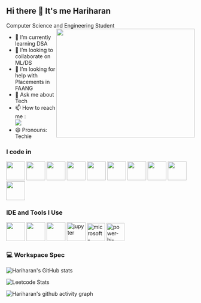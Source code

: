 ## Hi there 👋 It's me Hariharan
Computer Science and Engineering Student
<img align="right" width="370" height="290" src="https://i.pinimg.com/originals/47/f0/34/47f0342cec72b800463bf003eac1257e.gif">
                                             
- 🌱 I’m currently learning DSA
- 👯 I’m looking to collaborate on ML/DS
- 🤔 I’m looking for help with Placements in FAANG
- 💬 Ask me about Tech
- 📫 How to reach me :
<br /> [<img src="https://img.shields.io/badge/LinkedIn-0077B5?style=for-the-badge&logo=linkedin&logoColor=white" />](https://www.linkedin.com/in/hariharan082003/)
- 😄 Pronouns: Techie

### I code in
<img height="50" width="50" src="https://img.icons8.com/color/48/000000/python.png" /> <img height="50" width="50" src="https://img.icons8.com/color/48/000000/c-programming.png" /> <img height="50" width="50" src="https://img.icons8.com/color/48/000000/c-plus-plus-logo.png" /> <img height="50" width="50" src="https://img.icons8.com/color/48/000000/java-coffee-cup-logo.png" /> <img height="50" width="50" src="https://img.icons8.com/color/48/000000/pandas.png"> <img height="50" width="50" src="https://img.icons8.com/color/48/000000/numpy.png"> <img height="50" width="50" src="https://asset.brandfetch.io/idbyoKq4tZ/idvwpDn6Co.png">  <img height="50" width="50" src="https://seaborn.pydata.org/_images/logo-tall-lightbg.svg"> <img height="50" width="50" src="https://quintagroup.com/cms/python/images/scikit-learn-logo.png"> <img height="50" width="50" src="https://img.icons8.com/color/48/000000/tensorflow.png"/>






### IDE and Tools I Use
<img height="50" width="50" src="https://img.icons8.com/color/48/000000/visual-studio-code-2019.png"/> <img height="50" width="50" src="https://img.icons8.com/color/48/000000/pycharm.png"/> <img height="50" width="50" src="https://img.icons8.com/color/50/000000/git.png"/> <img width="50" height="50" src="https://img.icons8.com/fluency/48/jupyter.png" alt="jupyter"/> <img width="48" height="48" src="https://img.icons8.com/color/48/microsoft-excel-2019--v1.png" alt="microsoft-excel-2019--v1"/>
<img width="48" height="48" src="https://img.icons8.com/fluency/48/power-bi-2021.png" alt="power-bi-2021"/>
### 💻 Workspace Spec


![Hariharan's GitHub stats](https://github-readme-stats.vercel.app/api?username=Rhariharan08&show_icons=true&theme=radical)

![Leetcode Stats](https://leetcard.jacoblin.cool/hariram082131?theme=light&font=Federo&ext=contest)

![Hariharan's github activity graph](https://github-readme-activity-graph.vercel.app/graph?username=Rhariharan08&bg_color=000000&color=ffffff&line=c061cb&point=ffffff&area=true&hide_border=true)
